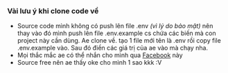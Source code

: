 ### Vài lưu ý khi clone code về

- Source code mình không có push lên file .env *(vì lý do bảo mật)* nên thay vào đó mình push lên file .env.example cs chứa các biến mà con project này cần dùng. Ae clone về. tạo 1 file mới tên là .env rồi copy file .env.example vào. Sau đó điền các giá trị của ae vào mà chạy nha.
- Mọi thắc mắc ae có thể nhắn cho mình qua [Facebook](https://www.facebook.com/paunchyboy06) này
- Source free nên ae thấy oke cho mình 1 sao kkk :V